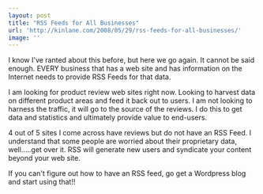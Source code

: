 ```yaml
---
layout: post
title: "RSS Feeds for All Businesses"
url: 'http://kinlane.com/2008/05/29/rss-feeds-for-all-businesses/'
image: ''
---
```


I know I've ranted about this before, but here we go again. It cannot be said enough. EVERY business that has a web site and has information on the Internet needs to provide RSS Feeds for that data.

I am looking for product review web sites right now. Looking to harvest data on different product areas and feed it back out to users. I am not looking to harness the traffic, it will go to the source of the reviews. I do this to get data and statistics and ultimately provide value to end-users.

4 out of 5 sites I come across have reviews but do not have an RSS Feed. I understand that some people are worried about their proprietary data, well.....get over it. RSS will generate new users and syndicate your content beyond your web site.

If you can't figure out how to have an RSS feed, go get a Wordpress blog and start using that!!